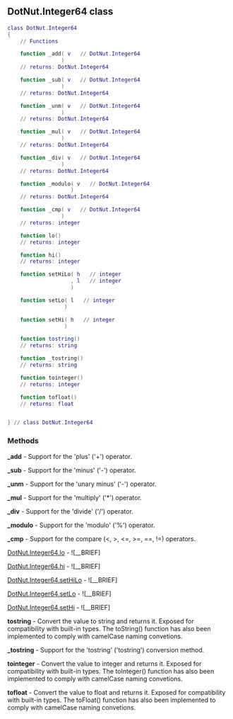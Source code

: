 ## DotNut.Integer64 class


```lua
class DotNut.Integer64
{
    // Functions

    function _add( v   // DotNut.Integer64
                 )
    // returns: DotNut.Integer64

    function _sub( v   // DotNut.Integer64
                 )
    // returns: DotNut.Integer64

    function _unm( v   // DotNut.Integer64
                 )
    // returns: DotNut.Integer64

    function _mul( v   // DotNut.Integer64
                 )
    // returns: DotNut.Integer64

    function _div( v   // DotNut.Integer64
                 )
    // returns: DotNut.Integer64

    function _modulo( v   // DotNut.Integer64
                    )
    // returns: DotNut.Integer64

    function _cmp( v   // DotNut.Integer64
                 )
    // returns: integer

    function lo()
    // returns: integer

    function hi()
    // returns: integer

    function setHiLo( h   // integer
                    , l   // integer
                    )

    function setLo( l   // integer
                  )

    function setHi( h   // integer
                  )

    function tostring()
    // returns: string

    function _tostring()
    // returns: string

    function tointeger()
    // returns: integer

    function tofloat()
    // returns: float


} // class DotNut.Integer64
```



### Methods


**_add** - Support for the 'plus' ('+') operator.


**_sub** - Support for the 'minus' ('-') operator.


**_unm** - Support for the 'unary minus' ('-') operator.


**_mul** - Support for the 'multiply' ('*') operator.


**_div** - Support for the 'divide' ('/') operator.


**_modulo** - Support for the 'modulo' ('%') operator.


**_cmp** - Support for the compare (<, >, <=, >=, ==, !=) operators.


[DotNut.Integer64.lo](../DotNut/Integer64/lo.md) - ![__BRIEF]


[DotNut.Integer64.hi](../DotNut/Integer64/hi.md) - ![__BRIEF]


[DotNut.Integer64.setHiLo](../DotNut/Integer64/setHiLo.md) - ![__BRIEF]


[DotNut.Integer64.setLo](../DotNut/Integer64/setLo.md) - ![__BRIEF]


[DotNut.Integer64.setHi](../DotNut/Integer64/setHi.md) - ![__BRIEF]


**tostring** - Convert the value to string and returns it. Exposed for compatibility with built-in types. The toString() function has also been implemented to comply with camelCase naming convetions.


**_tostring** - Support for the 'tostring' ('tostring') conversion method.


**tointeger** - Convert the value to integer and returns it. Exposed for compatibility with built-in types. The toInteger() function has also been implemented to comply with camelCase naming convetions.


**tofloat** - Convert the value to float and returns it. Exposed for compatibility with built-in types. The toFloat() function has also been implemented to comply with camelCase naming convetions.


